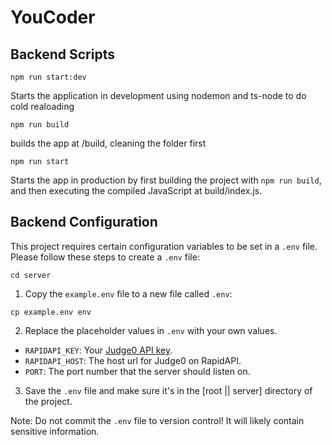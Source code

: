 # YouCoder

## Backend Scripts

``npm run start:dev``

Starts the application in development using nodemon and ts-node to do cold realoading

``npm run build``

builds the app at /build, cleaning the folder first

``npm run start``

Starts the app in production by first building the project with ``npm run build``, and then executing the compiled JavaScript at build/index.js.

## Backend Configuration

This project requires certain configuration variables to be set in a `.env` file. Please follow these steps to create a `.env` file:

``cd server``

1. Copy the `example.env` file to a new file called `.env`: 

``cp example.env env``

2. Replace the placeholder values in `.env` with your own values.

- `RAPIDAPI_KEY`: Your [Judge0 API key](https://rapidapi.com/judge0-official/api/judge0-ce/pricing).
- `RAPIDAPI_HOST`: The host url for Judge0 on RapidAPI.
- `PORT`: The port number that the server should listen on.

3. Save the `.env` file and make sure it's in the [root || server] directory of the project.

Note: Do not commit the `.env` file to version control! It will likely contain sensitive information.
